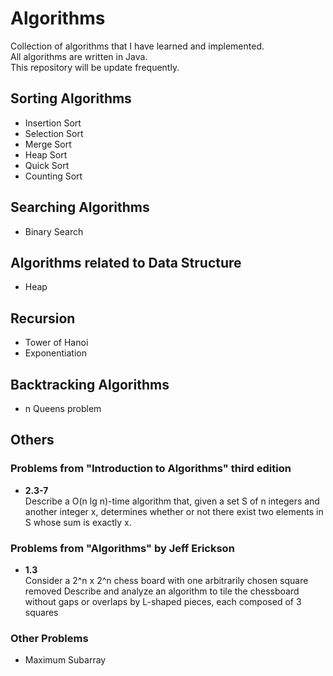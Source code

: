 # Algorithms

Collection of algorithms that I have learned and implemented. <br/>
All algorithms are written in Java.<br/>
This repository will be update frequently.

## Sorting Algorithms
* Insertion Sort
* Selection Sort
* Merge Sort
* Heap Sort
* Quick Sort
* Counting Sort

## Searching Algorithms
* Binary Search

## Algorithms related to Data Structure
* Heap

## Recursion
* Tower of Hanoi
* Exponentiation

## Backtracking Algorithms
* n Queens problem

## Others

### Problems from "Introduction to Algorithms" third edition
* **2.3-7** <br/>
Describe a O(n lg n)-time algorithm that, given a set S of n integers and another integer x, determines whether or not there exist two elements in S whose sum is exactly x.

### Problems from "Algorithms" by Jeff Erickson
* **1.3** <br/>
Consider a 2^n x 2^n chess board with one arbitrarily chosen square removed
Describe and analyze an algorithm to tile the chessboard without gaps or overlaps
by L-shaped pieces, each composed of 3 squares

### Other Problems
* Maximum Subarray
